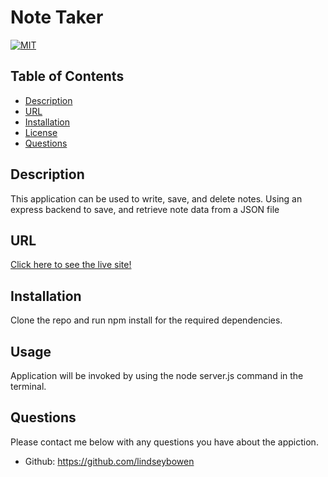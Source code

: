 # Note Taker
[![MIT](https://img.shields.io/badge/License-MIT-yellow.svg)](https://opensource.org/licenses/MIT)
## Table of Contents
* [Description](#description)
* [URL](#url)
* [Installation](#installation)
* [License](#license)
* [Questions](#questions)
## Description 
This application can be used to write, save, and delete notes. Using an express backend to save, and retrieve note data from a JSON file 
## URL
[Click here to see the live site!]()
## Installation
Clone the repo and run npm install for the required dependencies.
## Usage 
Application will be invoked by using the node server.js command in the terminal.
## Questions
Please contact me below with any questions you have about the appiction.
* Github: https://github.com/lindseybowen